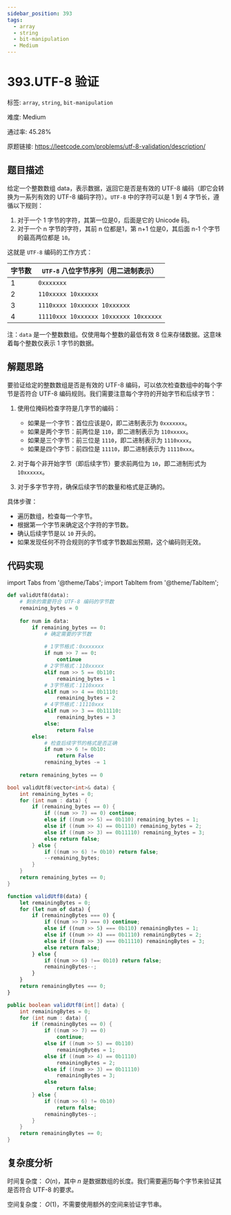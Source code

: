 ```yaml
---
sidebar_position: 393
tags:
  - array
  - string
  - bit-manipulation
  - Medium
---
```


# 393.UTF-8 验证

标签: `array`, `string`, `bit-manipulation`

难度: Medium

通过率: 45.28%

原题链接: https://leetcode.com/problems/utf-8-validation/description/

## 题目描述
给定一个整数数组 data，表示数据，返回它是否是有效的 UTF-8 编码（即它会转换为一系列有效的 UTF-8 编码字符）。`UTF-8` 中的字符可以是 1 到 4 字节长，遵循以下规则：

1. 对于一个 1 字节的字符，其第一位是0，后面是它的 Unicode 码。
2. 对于一个 n 字节的字符，其前 n 位都是1，第 n+1 位是0，其后面 n-1 个字节的最高两位都是 `10`。

这就是 `UTF-8` 编码的工作方式：

| 字节数 | `UTF-8` 八位字节序列（用二进制表示） |
| ------- | ----------------------------------------- |
| 1       | `0xxxxxxx` |
| 2       | `110xxxxx 10xxxxxx` |
| 3       | `1110xxxx 10xxxxxx 10xxxxxx` |
| 4       | `11110xxx 10xxxxxx 10xxxxxx 10xxxxxx` |

注：`data` 是一个整数数组。仅使用每个整数的最低有效 8 位来存储数据。这意味着每个整数仅表示 1 字节的数据。

## 解题思路
要验证给定的整数数组是否是有效的 UTF-8 编码，可以依次检查数组中的每个字节是否符合 UTF-8 编码规则。我们需要注意每个字符的开始字节和后续字节：

1. 使用位掩码检查字符是几字节的编码：
   - 如果是一个字节：首位应该是0，即二进制表示为 `0xxxxxxx`。
   - 如果是两个字节：前两位是 `110`，即二进制表示为 `110xxxxx`。
   - 如果是三个字节：前三位是 `1110`，即二进制表示为 `1110xxxx`。
   - 如果是四个字节：前四位是 `11110`，即二进制表示为 `11110xxx`。

2. 对于每个非开始字节（即后续字节）要求前两位为 `10`，即二进制形式为 `10xxxxxx`。

3. 对于多字节字符，确保后续字节的数量和格式是正确的。

具体步骤：
- 遍历数组，检查每一个字节。
- 根据第一个字节来确定这个字符的字节数。
- 确认后续字节是以 `10` 开头的。
- 如果发现任何不符合规则的字节或字节数超出预期，这个编码则无效。

## 代码实现
import Tabs from '@theme/Tabs';
import TabItem from '@theme/TabItem';

<Tabs>
<TabItem value="python" label="Python">

```python
def validUtf8(data):
    # 剩余的需要符合 UTF-8 编码的字节数
    remaining_bytes = 0
    
    for num in data:
        if remaining_bytes == 0:
            # 确定需要的字节数
            
            # 1字节格式：0xxxxxxx
            if num >> 7 == 0:
                continue
            # 2字节格式：110xxxxx
            elif num >> 5 == 0b110:
                remaining_bytes = 1
            # 3字节格式：1110xxxx
            elif num >> 4 == 0b1110:
                remaining_bytes = 2
            # 4字节格式：11110xxx
            elif num >> 3 == 0b11110:
                remaining_bytes = 3
            else:
                return False
        else:
            # 检查后续字节的格式是否正确
            if num >> 6 != 0b10:
                return False
            remaining_bytes -= 1
    
    return remaining_bytes == 0
```

</TabItem>
<TabItem value="cpp" label="C++">

```cpp
bool validUtf8(vector<int>& data) {
    int remaining_bytes = 0;
    for (int num : data) {
        if (remaining_bytes == 0) {
            if ((num >> 7) == 0) continue;
            else if ((num >> 5) == 0b110) remaining_bytes = 1;
            else if ((num >> 4) == 0b1110) remaining_bytes = 2;
            else if ((num >> 3) == 0b11110) remaining_bytes = 3;
            else return false;
        } else {
            if ((num >> 6) != 0b10) return false;
            --remaining_bytes;
        }
    }
    return remaining_bytes == 0;
}
```

</TabItem>
<TabItem value="javascript" label="JavaScript">

```javascript
function validUtf8(data) {
    let remainingBytes = 0;
    for (let num of data) {
        if (remainingBytes === 0) {
            if ((num >> 7) === 0) continue;
            else if ((num >> 5) === 0b110) remainingBytes = 1;
            else if ((num >> 4) === 0b1110) remainingBytes = 2;
            else if ((num >> 3) === 0b11110) remainingBytes = 3;
            else return false;
        } else {
            if ((num >> 6) !== 0b10) return false;
            remainingBytes--;
        }
    }
    return remainingBytes === 0;
}
```

</TabItem>
<TabItem value="java" label="Java">

```java
public boolean validUtf8(int[] data) {
    int remainingBytes = 0;
    for (int num : data) {
        if (remainingBytes == 0) {
            if ((num >> 7) == 0) 
                continue;
            else if ((num >> 5) == 0b110) 
                remainingBytes = 1;
            else if ((num >> 4) == 0b1110) 
                remainingBytes = 2;
            else if ((num >> 3) == 0b11110) 
                remainingBytes = 3;
            else 
                return false;
        } else {
            if ((num >> 6) != 0b10) 
                return false;
            remainingBytes--;
        }
    }
    return remainingBytes == 0;
}
```

</TabItem>
</Tabs>

## 复杂度分析
时间复杂度： $O(n)$，其中 $n$ 是数据数组的长度。我们需要遍历每个字节来验证其是否符合 UTF-8 的要求。  
  
空间复杂度： $O(1)$，不需要使用额外的空间来验证字节串。
